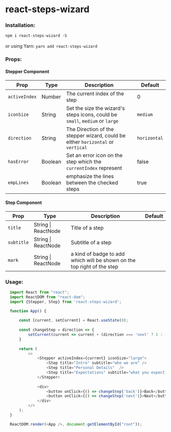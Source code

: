 # react-steps-wizard

   ### **Installation:**

 `npm i react-steps-wizard -S` <br /><br />
  or using Yarn: `yarn add react-steps-wizard`

  ### **Props:** 

#### Stepper Component

| Prop | Type | Description|Default
|--|--|--|--|
| `activeIndex` | Number | The current index of the step | 0 
|`iconSize`| String|Set the size the wizard's steps icons, could be `small`, `medium` or `large`|`medium`
|`direction`|String|The Direction of the stepper wizard, could be either `horizontal` or `vertical` |`horizontal`
|`hasError`|Boolean|Set an error icon on the step which the `currentIndex` represent|false
|`empLines`| Boolean|emphasize the lines between the checked steps|true|

#### Step Component
| Prop | Type | Description|Default
|--|--|--|--|
| `title` | String \| ReactNode | Title of a step
|`subtitle`| String \| ReactNode| Subtitle of a step
|`mark` |String \| ReactNode| a kind of badge to add which will be shown on the top right of the step

### **Usage:** 

```js
  import React from "react";
  import ReactDOM from "react-dom";
  import {Stepper, Step} from 'react-steps-wizard';

  function App() {
  
      const [current, setCurrent] = React.useState(0);
  
      const changeStep = direction => {
          setCurrent(current => current + (direction === 'next' ? 1 : -1));
      }
  
      return (
          <>
              <Stepper activeIndex={current} iconSize="large">
                  <Step title="Intro" subtitle="who we are" />
                  <Step title="Personal Details"  />
                  <Step title="Expectations" subtitle="what you expect from us" />
              </Stepper>
  
              <div>
                  <button onClick={() => changeStep('back')}>Back</button>
                  <button onClick={() => changeStep('next')}>Next</button>
              </div>
          </>
      );
  }

  ReactDOM.render(<App />, document.getElementById("root"));
```

